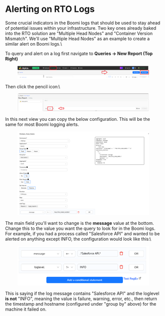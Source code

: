 # Alerting on RTO Logs

Some crucial indicators in the Boomi logs that should be used to stay ahead of potential issues within your infrastructure. Two key ones already baked into the RTO solution are "Multiple Head Nodes" and "Container Version Mismatch". We'll use "Multiple Head Nodes" as an example to create a similar alert on Boomi logs.\


To query and alert on a log first navigate to **Queries -> New Report (Top Right)**

<figure><img src="../../.gitbook/assets/image (13) (1) (1) (1) (1) (1) (1) (1).png" alt=""><figcaption></figcaption></figure>

Then click the pencil icon:\


<figure><img src="../../.gitbook/assets/image (14) (1) (1) (1) (1) (1) (1) (1).png" alt=""><figcaption></figcaption></figure>

In this next view you can copy the below configuration. This will be the same for most Boomi logging alerts.

<figure><img src="../../.gitbook/assets/image (15) (1) (1) (1) (1) (1) (1) (1).png" alt=""><figcaption></figcaption></figure>

The main field you'll want to change is the **message** value at the bottom. Change this to the value you want the query to look for in the Boomi logs. For example, if you had a process called "Salesforce API" and wanted to be alerted on anything except INFO, the configuration would look like this:\


<figure><img src="../../.gitbook/assets/image (17) (1) (1) (1) (1) (1) (1).png" alt=""><figcaption></figcaption></figure>

This is saying if the log message contains "Salesforce API" and the loglevel **is not** "INFO", meaning the value is failure, warning, error, etc., then return the timestamp and hostname (configured under "group by" above) for the machine it failed on.&#x20;

